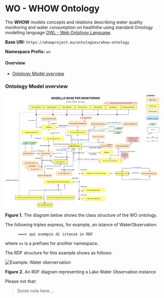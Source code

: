 # WO - WHOW Ontology

The **WHOW** models concepts and relations describing water quality monitoring and water consumption on healththe using standard Ontology modelling language [OWL - Web Ontology Language](https://www.w3.org/Submission/owl11-overview/).

**Base URI:** `https://whowproject.eu/ontologies/whow-ontology`

**Namespace Prefix:** `wo`


#### Overview

* [Ontology Model overview](#model-overview)


### <a name="model-overview"></a>Ontology Model overview

![OverallWHOWModelDiagram](images/OverallWHOWModelDiagram.png)

**Figure 1.** The diagram below shows the class structure of the WO ontology. 

The following triples express, for example, an istance of WaterObservation:

```turtle
      ===> qui esempio di istanza in RDF
```

where `ex` is a prefixes for another namespace.

The RDF structure for this example shows as follows:

![Example: Water oberservation](images/WaterObservationINstanceGraph.png)

**Figure 2.** An RDF diagram representing a Lake Water Observation instance 

Please not that:

> Some note here....

